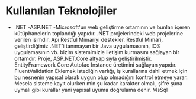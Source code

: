 # Kullanılan Teknolojiler
- .NET
-ASP.NET
-Microsoft'un web geliştirme ortamının ve bunları içeren kütüphanelerin toplandığı yapıdır.
.NET projelerindeki web projelerine verilen isimdir.
Apı Restful Mimariyi destekler.
Restful Mimari, geliştirdiğimiz .NET'i tanımayan bir Java uygulamasının, IOS uygulamasının vb. bizim sistemimizle iletişim kurmasını sağlayan bir ortamdır.
Proje, ASP.NET.Core altyapısıyla geliştirilmiştir.
EntityFramework Core
Autofac
Instance üretimini sağlayan yapıdır.
FluentValidation
Eklemek istediğin varlığı, iş kurallarına dahil etmek için bu nesnenin yapısal olarak uygun olup olmadığını kontrol etmeye yarar.
Mesela sisteme kayıt olurken min şu kadar karakter olmalı, şifre şuna uymalı gibi kurallar yani yapısal uyuma doğrulama denir.
MsSql
